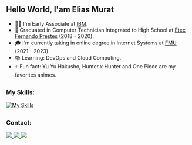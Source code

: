 ## Hello World, I'am Elias Murat
- 👨‍💻 I'm Early Associate at <a href="https://www.ibm.com/br-pt" target="_blank" rel="nofollow">IBM</a>.
- 🐊 Graduated in Computer Technician Integrated to High School at <a href="https://www.etecfernandoprestes.com.br/" target="_blank" rel="nofollow">Etec Fernando Prestes</a> (2018 - 2020).
- 🎓 I’m currently taking in online degree in Internet Systems at <a href="https://portal.fmu.br/" target="_blank" rel="nofollow">FMU</a> (2021 - 2023).
- 📚 Learning: DevOps and Cloud Computing.
- ⚡ Fun fact: Yu Yu Hakusho, Hunter x Hunter and One Piece are my favorites animes.

##

### My Skills:
[![My Skills](https://skillicons.dev/icons?i=html,css,js,ts,angular,java,spring,maven,hibernate,aws,postgres,mysql,mongodb,firebase,sqlite,docker,kubernetes,jenkins,grafana,prometheus&perline=5)](https://skillicons.dev)

##

### Contact:
<div> 
  <a href="https://www.linkedin.com/in/elias-murat" target="_blank" rel="nofollow">
    <img src="https://img.shields.io/badge/LinkedIn-%230077B5?style=for-the-badge&logo=linkedin&logoColor=white" target="_blank">
  </a>
  <a href="https://discord.gg/user/e_elias#0132" target="_blank" rel="nofollow">
    <img src="https://img.shields.io/badge/Discord-7289DA?style=for-the-badge&logo=discord&logoColor=white" target="_blank">
  </a>
  <a href="https://www.instagram.com/eliascmurat/" target="_blank" rel="nofollow">
    <img src="https://img.shields.io/badge/Instagram-%23E4405F?style=for-the-badge&logo=instagram&logoColor=white" target="_blank">
  </a>
</div>

[comment]: <> (##)

[comment]: <> (### More info:)
[comment]: <> (<div>)
[comment]: <> (  <a href="https://github.com/EliasMurat">)
[comment]: <> (    <img height="180em" src="https://github-readme-stats.vercel.app/api?username=EliasMurat&show_icons=true&theme=dark&include_all_commits=true&count_private=true"/>)
[comment]: <> (    <img height="180em" src="https://github-readme-stats.vercel.app/api/top-langs/?username=EliasMurat&layout=compact&langs_count=7&theme=dark"/>)
[comment]: <> (  </a>)
[comment]: <> (</div>)

[comment]: <> (<br>)
	
[comment]: <> (> ⚠ The graphics may not correctly represent the most used languages or the total of activities. )

